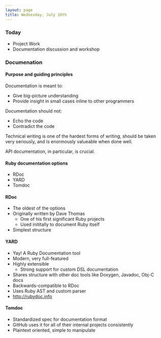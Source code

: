 ```yaml
---
layout: page
title: Wednesday, July 18th
---
```


### Today

* Project Work
* Documentation discussion and workshop

### Documenation

#### Purpose and guiding principles

Documentation is meant to:

* Give big-picture understanding
* Provide insight in small cases inline to other programmers

Documentation should not:

* Echo the code
* Contradict the code

Technical writing is one of the hardest forms of writing, should be taken
very seriously, and is enormously valueable when done well.

API documentation, in particular, is crucial.

#### Ruby documentation options

* RDoc
* YARD
* Tomdoc

#### RDoc

* The oldest of the options
* Originally written by Dave Thomas
    * One of his first significant Ruby projects
    * Used inititally to document Ruby itself
* Simplest structure

#### YARD

* Yay! A Ruby Documentation tool
* Modern, very full-featured
* Highly extensible
    * Strong support for custom DSL documentation
* Shares structure with other doc tools like Doxygen, Javadoc, Obj-C docs
* Backwards-compatible to RDoc
* Uses Ruby AST and custom parser
* http://rubydoc.info

#### Tomdoc

* Standardized spec for documentation format
* GitHub uses it for all of their internal projects consistently
* Plaintext oriented, simple to manipulate

